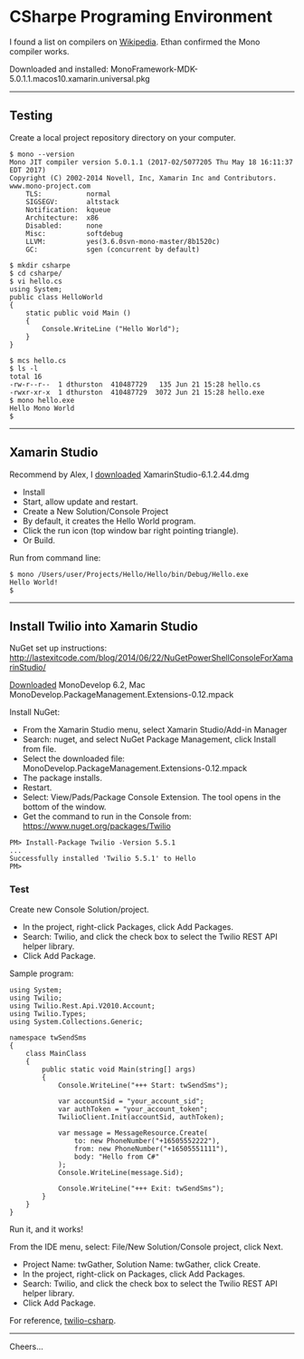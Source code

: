 # CSharpe Programing Environment

I found a list on compilers on [Wikipedia](http://www.mono-project.com/download/).
Ethan confirmed the Mono compiler works.

Downloaded and installed: MonoFramework-MDK-5.0.1.1.macos10.xamarin.universal.pkg

--------------------------------------------------------------------------------
## Testing

Create a local project repository directory on your computer.
````
$ mono --version
Mono JIT compiler version 5.0.1.1 (2017-02/5077205 Thu May 18 16:11:37 EDT 2017)
Copyright (C) 2002-2014 Novell, Inc, Xamarin Inc and Contributors. www.mono-project.com
	TLS:           normal
	SIGSEGV:       altstack
	Notification:  kqueue
	Architecture:  x86
	Disabled:      none
	Misc:          softdebug 
	LLVM:          yes(3.6.0svn-mono-master/8b1520c)
	GC:            sgen (concurrent by default)

$ mkdir csharpe
$ cd csharpe/
$ vi hello.cs
using System;
public class HelloWorld
{
    static public void Main ()
    {
        Console.WriteLine ("Hello World");
    }
}

$ mcs hello.cs 
$ ls -l
total 16
-rw-r--r--  1 dthurston  410487729   135 Jun 21 15:28 hello.cs
-rwxr-xr-x  1 dthurston  410487729  3072 Jun 21 15:28 hello.exe
$ mono hello.exe 
Hello Mono World
$ 
````

--------------------------------------------------------------------------------
## Xamarin Studio

Recommend by Alex, I [downloaded](http://www.monodevelop.com/download/)
XamarinStudio-6.1.2.44.dmg

+ Install
+ Start, allow update and restart.
+ Create a New Solution/Console Project
+ By default, it creates the Hello World program.
+ Click the run icon (top window bar right pointing triangle).
+ Or Build.

Run from command line:
````
$ mono /Users/user/Projects/Hello/Hello/bin/Debug/Hello.exe
Hello World!
$
````
--------------------------------------------------------------------------------
## Install Twilio into Xamarin Studio

NuGet set up instructions:
http://lastexitcode.com/blog/2014/06/22/NuGetPowerShellConsoleForXamarinStudio/

[Downloaded](http://addins.monodevelop.com/Project/Index/121)
MonoDevelop 6.2, Mac
MonoDevelop.PackageManagement.Extensions-0.12.mpack

Install NuGet:
+ From the Xamarin Studio menu, select Xamarin Studio/Add-in Manager
+ Search: nuget, and select NuGet Package Management, click Install from file.
+ Select the downloaded file: MonoDevelop.PackageManagement.Extensions-0.12.mpack
+ The package installs.
+ Restart.
+ Select: View/Pads/Package Console Extension. The tool opens in the bottom of the window.
+ Get the command to run in the Console from:
https://www.nuget.org/packages/Twilio
````
PM> Install-Package Twilio -Version 5.5.1
...
Successfully installed 'Twilio 5.5.1' to Hello
PM> 
````

### Test

Create new Console Solution/project.
+ In the project, right-click Packages, click Add Packages.
+ Search: Twilio, and click the check box to select the Twilio REST API helper library.
+ Click Add Package.

Sample program:
````
using System;
using Twilio;
using Twilio.Rest.Api.V2010.Account;
using Twilio.Types;
using System.Collections.Generic;

namespace twSendSms
{
	class MainClass
	{
		public static void Main(string[] args)
		{
			Console.WriteLine("+++ Start: twSendSms");

			var accountSid = "your_account_sid";
			var authToken = "your_account_token";
			TwilioClient.Init(accountSid, authToken);

			var message = MessageResource.Create(
				to: new PhoneNumber("+16505552222"),
				from: new PhoneNumber("+16505551111"),
				body: "Hello from C#"
			);
			Console.WriteLine(message.Sid);

			Console.WriteLine("+++ Exit: twSendSms");
		}
	}
}
````
Run it, and it works!

From the IDE menu, select: File/New Solution/Console project, click Next.
+ Project Name: twGather, Solution Name: twGather, click Create.
+ In the project, right-click on Packages, click Add Packages.
+ Search: Twilio, and click the check box to select the Twilio REST API helper library.
+ Click Add Package.

For reference, [twilio-csharp](https://github.com/twilio/twilio-csharp).

--------------------------------------------------------------------------------
Cheers...

